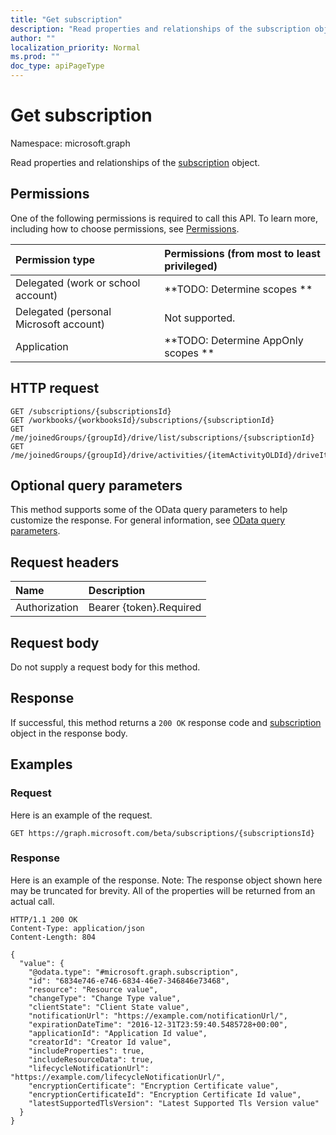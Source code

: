 ```yaml
---
title: "Get subscription"
description: "Read properties and relationships of the subscription object."
author: ""
localization_priority: Normal
ms.prod: ""
doc_type: apiPageType
---
```


# Get subscription

Namespace: microsoft.graph

Read properties and relationships of the [subscription](../resources/subscription.md) object.

## Permissions
One of the following permissions is required to call this API. To learn more, including how to choose permissions, see [Permissions](/concepts/permissions-reference.md).

|Permission type|Permissions (from most to least privileged)|
|:---|:---|
|Delegated (work or school account)|**TODO: Determine scopes **|
|Delegated (personal Microsoft account)|Not supported.|
|Application|**TODO: Determine AppOnly scopes **|

## HTTP request
<!-- {
  "blockType": "ignored"
}
-->
``` http
GET /subscriptions/{subscriptionsId}
GET /workbooks/{workbooksId}/subscriptions/{subscriptionId}
GET /me/joinedGroups/{groupId}/drive/list/subscriptions/{subscriptionId}
GET /me/joinedGroups/{groupId}/drive/activities/{itemActivityOLDId}/driveItem/subscriptions/{subscriptionId}
```

## Optional query parameters
This method supports some of the OData query parameters to help customize the response. For general information, see [OData query parameters](/graph/query-parameters).

## Request headers
|Name|Description|
|:---|:---|
|Authorization|Bearer {token}.Required|

## Request body
Do not supply a request body for this method.

## Response
If successful, this method returns a `200 OK` response code and [subscription](../resources/subscription.md) object in the response body.

## Examples

### Request
Here is an example of the request.
<!-- {
  "blockType": "request",
  "name": "get_subscription"
}
-->
``` http
GET https://graph.microsoft.com/beta/subscriptions/{subscriptionsId}
```

### Response
Here is an example of the response. Note: The response object shown here may be truncated for brevity. All of the properties will be returned from an actual call.
<!-- {
  "blockType": "response",
  "truncated": true,
  "@odata.type": "microsoft.graph.subscription"
}
-->
``` http
HTTP/1.1 200 OK
Content-Type: application/json
Content-Length: 804

{
  "value": {
    "@odata.type": "#microsoft.graph.subscription",
    "id": "6834e746-e746-6834-46e7-346846e73468",
    "resource": "Resource value",
    "changeType": "Change Type value",
    "clientState": "Client State value",
    "notificationUrl": "https://example.com/notificationUrl/",
    "expirationDateTime": "2016-12-31T23:59:40.5485728+00:00",
    "applicationId": "Application Id value",
    "creatorId": "Creator Id value",
    "includeProperties": true,
    "includeResourceData": true,
    "lifecycleNotificationUrl": "https://example.com/lifecycleNotificationUrl/",
    "encryptionCertificate": "Encryption Certificate value",
    "encryptionCertificateId": "Encryption Certificate Id value",
    "latestSupportedTlsVersion": "Latest Supported Tls Version value"
  }
}
```


